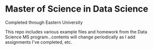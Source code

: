 # Master of Science in Data Science
Completed through Eastern University

This repo includes various example files and homework from the Data Science MS program...contents will change periodically as I add assignments I've completed, etc. 

